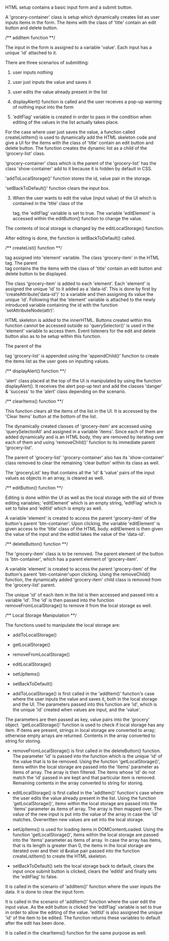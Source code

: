 HTML setup contains a basic input form and a submit button.

A 'grocery-container' class is setup which dynamically creates list as user inputs items in the form. The items with the class of 'title' contain an edit button and delete button. 


/** addItem function **/

The input in the form is assigned to a variable 'value'. Each input has a unique 'id' attached to it.

There are three scenarios of submitting: 
1. user inputs nothing
2. user just inputs the value and saves it 
3. user edits the value already present in the list

1. displayAlert() function is called and the user receives a pop-up warning of nothing input into the form

2. 'editFlag' variable is created in order to pass in the condition when editing of the values in the list actually takes place. 

For the case where user just saves the value, a function called createListItem() is used to dynamically add the HTML skeleton code and give a UI for the items with the class of 'title' contain an edit button and delete button. The function creates the dynamic list as a child of the 'grocery-list' class. 

'grocery-container' class which is the parent of the 'grocery-list' has the class 'show-container' add to it because it is hidden by default in CSS. 

'addToLocalStorage()' function stores the id, value pair in the storage.

'setBackToDefault()' function clears the input box. 

3. When the user wants to edit the value (input value) of the UI which is contained in the 'title' class of the <p> tag, the 'editFlag' variable is set to true. The variable 'editElement' is accessed within the editButton() function to change the value. 

The contents of local storage is changed by the editLocalStorage() function. 

After editing is done, the function is setBackToDefault() called.


/** createList() function **/

<article> tag assigned into 'element' variable. The class 'grocery-item' in the HTML <article> tag. The parent <article> tag contains the the items with the class of 'title' contain an edit button and delete button to be displayed. 

The class 'grocery-item' is added to each 'element'. Each 'element' is assigned the unique 'id' to it added as a 'data-id'. This is done by first by 'createAttribute('data-id')' to a variable and then assigning its value the unique 'id'. Following that the 'element' variable is attached to the newly introduced variable containing the id with the function 'setAttributeNode(attr)'.

HTML skeleton is added to the innerHTML. Buttons created within this function cannot be accessed outside so 'querySelector()' is used in the 'element' variable to access them. Event listeners for the edit and delete button also as to be setup within this function. 

The parent of the <article> tag 'grocery-list' is appended using the 'appendChild()' function to create the items list as the user goes on inputting values. 


/** displayAlert() function **/

'alert' class placed at the top of the UI is manipulated by using the function displayAlert(). It receives the alert pop-up text and add the classes 'danger' & 'success' to the 'alert' class depending on the scenario. 


/** clearItems() function **/

This function clears all the items of the list in the UI. It is accessed by the 'Clear Items' button at the bottom of the list. 

The dynamically created classes of 'grocery-item' are accessed using 'querySelectorAll' and assigned in a variable 'items'. Since each of them are added dynamically and is an HTML body, they are removed by iterating over each of them and using 'removeChild()' function to its immediate parent 'grocery-list'.

The parent of 'grocery-list' 'grocery-container' also has its 'show-container' class removed to clear the remaining 'clear button' within its class as well.

The 'groceryList' key that contains all the 'id' & 'value' pairs of the input values as objects in an array, is cleared as well. 


/** editButton() function **/

Editing is done within the UI as well as the local storage with the aid of three editing variables; 'editElement' which is an empty string, 'editFlag' which is set to false and 'editId' which is empty as well. 

A variable 'element' is created to access the parent 'grocery-item' of the button's parent 'btn-container'. Upon clicking, the variable 'editElement' is given access to the 'title' class of the HTML body. editElement is then given the value of the input and the editId takes the value of the 'data-id'. 


/** deleteButton() function **/

The 'grocery-item' class is to be removed. The parent element of the button is 'btn-container', which has a parent element of 'grocery-item'.

A variable 'element' is created to access the parent 'grocery-item' of the button's parent 'btn-container'upon clicking. Using the removeChild() function, the dynamically added 'grocery-item' child class is removed from the 'grocery-list' parent.  

The unique 'id' of each item in the list is then accessed and passed into a variable 'id'. The 'id' is then passed into the function removeFromLocalStorage() to remove it from the local storage as well. 

/** Local Storage Manipulation **/

The functions used to manipulate the local storage are:

 - addToLocalStorage() 
 - getLocalStorage()
 - removeFromLocalStorage() 
 - editLocalStorage()
 - setUpItems()
 - setBackToDefault()

 - addToLocalStorage() is first called in the 'addItem()' function's case where the user inputs the value and saves it, both in the local storage and the UI. The parameters passed into this function are 'id', which is the unique 'id' created when values are input, and the 'value'. 

 The parameters are then passed as key, value pairs into the 'grocery' object. 'getLocalStorage()' function is used to check if local storage has any item. If items are present, strings in local storage are converted to array; otherwise empty arrays are returned. Contents in the array converted to string for storing.

- removeFromLocalStorage() is first called in the deleteButton() function. The parameter 'id' is passed into the function which is the unique 'id' of the value that is to be removed. 
Using the function 'getLocalStorage()', items within the local storage are passed into the 'items' parameter as items of array. The array is then filtered. The items whose 'id' do not match the 'id' passed in are kept and that particular item is removed. Remaining contents in the array converted to string for storing.

- editLocalStorage() is first called in the 'addItem()' function's case where the user edits the value already present in the list. Using the function 'getLocalStorage()', items within the local storage are passed into the 'items' parameter as items of array. The array is then mapped over. The value of the new input is put into the value of the array in case the 'id' matches. Overwritten new values are set into the local storage.

- setUpItems() is used for loading items in DOMContentLoaded. Using the function 'getLocalStorage()', items within the local storage are passed into the 'items' parameter as items of array.
In case the array has items, that is its length is greater than 0, the items in the local storage are iterated over and their id &value pair passed into the function createListItem() to create the HTML skeleton. 

- setBackToDefault() sets the local storage back to default, clears the input once submit button is clicked, clears the 'editId' and finally sets the 'editFlag' to false. 

It is called in the scenario of 'addItem()' function where the user inputs the data. It is done to clear the input form.

It is called in the scenario of 'addItem()' function where the user edit the input value. As the edit button is clicked the 'editFlag' variable is set to true in order to allow the editing of the value. 'editId' is also assigned the unique 'id' of the item to be edited. The function returns these variables to default after the edit has been done. 

It is called in the clearItems() function for the same purpose as well.
